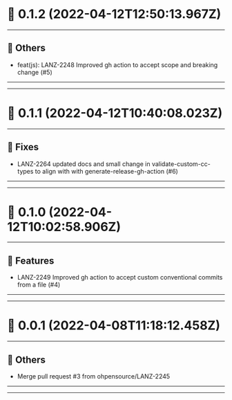 # :confetti_ball: 0.1.2 (2022-04-12T12:50:13.967Z)
- - -
## :newspaper: Others
* feat(js):  LANZ-2248 Improved gh action to accept scope and breaking change (#5)
- - -
- - -
# :confetti_ball: 0.1.1 (2022-04-12T10:40:08.023Z)
- - -
## :bug: Fixes
* LANZ-2264 updated docs and small change in validate-custom-cc-types to align with with generate-release-gh-action (#6)
- - -
- - -
# :confetti_ball: 0.1.0 (2022-04-12T10:02:58.906Z)
- - -
## :hammer: Features
* LANZ-2249 Improved gh action to accept custom conventional commits from a file (#4)
- - -
- - -
# :confetti_ball: 0.0.1 (2022-04-08T11:18:12.458Z)
- - -
## :newspaper: Others
* Merge pull request #3 from ohpensource/LANZ-2245
- - -
- - -
